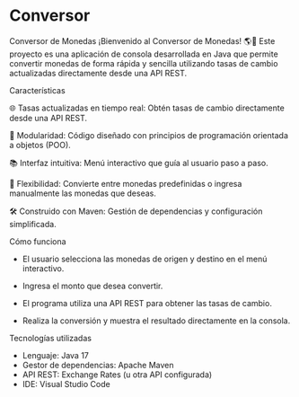 # Conversor
Conversor de Monedas
¡Bienvenido al Conversor de Monedas! 🌎💱 Este proyecto es una aplicación de consola desarrollada en Java que permite convertir monedas de forma rápida y sencilla utilizando tasas de cambio actualizadas directamente desde una API REST.

Características

🌐 Tasas actualizadas en tiempo real: Obtén tasas de cambio directamente desde una API REST.

🧩 Modularidad: Código diseñado con principios de programación orientada a objetos (POO).

📚 Interfaz intuitiva: Menú interactivo que guía al usuario paso a paso.

🚀 Flexibilidad: Convierte entre monedas predefinidas o ingresa manualmente las monedas que deseas.

🛠 Construido con Maven: Gestión de dependencias y configuración simplificada.

Cómo funciona

- El usuario selecciona las monedas de origen y destino en el menú interactivo.

- Ingresa el monto que desea convertir.

- El programa utiliza una API REST para obtener las tasas de cambio.

- Realiza la conversión y muestra el resultado directamente en la consola.

Tecnologías utilizadas
- Lenguaje: Java 17
- Gestor de dependencias: Apache Maven
- API REST: Exchange Rates (u otra API configurada)
- IDE: Visual Studio Code
